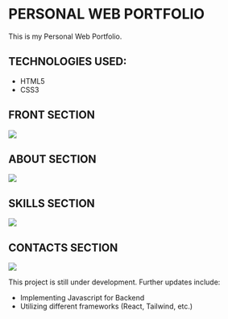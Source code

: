 # PERSONAL WEB PORTFOLIO
This is my Personal Web Portfolio.

## TECHNOLOGIES USED:
* HTML5
* CSS3

## FRONT SECTION
<img src="personal porfolio/front.png">

## ABOUT SECTION
<img src="personal porfolio/about.png">

## SKILLS SECTION
<img src="personal porfolio/skills.png">

## CONTACTS SECTION
<img src="personal porfolio/contacts.png">

This project is still under development. Further updates include:
* Implementing Javascript for Backend
* Utilizing different frameworks (React, Tailwind, etc.)

